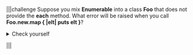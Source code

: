 |||challenge
Suppose you mix <b>Enumerable</b> into a class <b>Foo</b> that does not provide the <b>each</b> method.  What error will be raised when you call <b>Foo.new.map { |elt| puts elt }</b>? 
<p><details><summary>Check yourself</summary>

The <b>map</b> method in <b>Enumerable</b> will attempt to call <b>each</b> on its receiver, but since the new <b>Foo</b> object doesn't define <b>each</b>, Ruby will raise an Undefined Method error.</details></p>

|||